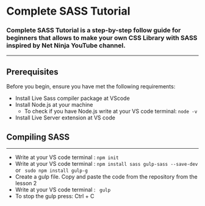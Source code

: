 # Complete SASS Tutorial

### Complete SASS Tutorial is a step-by-step follow guide for beginners that allows to make your own CSS Library with SASS inspired by Net Ninja YouTube channel.

---

## Prerequisites

Before you begin, ensure you have met the following requirements:

- Install Live Sass compiler package at VScode
- Install Node.js at your machine
  - To check if you have Node.js write at your VS code terminal:
    `node -v `
- Install Live Server extension at VS code

## Compiling SASS

---

- Write at your VS code terminal :
  `npm init`
- Write at your VS code terminal :
  `npm install sass gulp-sass --save-dev` or
  ` sudo npm install gulp-g`
- Create a gulp file. Copy and paste the code from the repository from the lesson 2
- Write at your VS code terminal :
  ` gulp`
- To stop the gulp press: Ctrl + C
